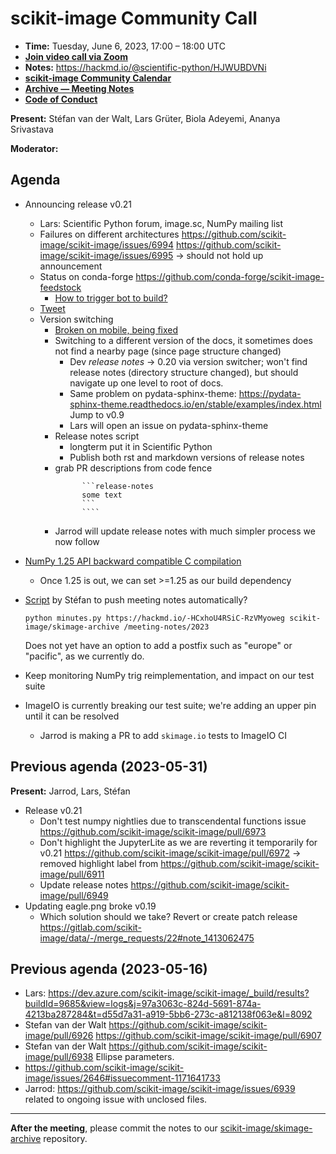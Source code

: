 # scikit-image Community Call

- **Time:** Tuesday, June 6, 2023, 17:00 – 18:00 UTC
- **[Join video call via Zoom](https://us06web.zoom.us/j/88060567580?pwd=THRpaWFnSFNwK0Fycy9FVk5RYnV5UT09
)**
- **Notes:** https://hackmd.io/@scientific-python/HJWUBDVNi
- **[scikit-image Community Calendar](https://scientific-python.org/calendars/skimage.ics)**
- **[Archive — Meeting Notes](https://github.com/scikit-image/meeting-notes)**
- **[Code of Conduct](https://scikit-image.org/docs/stable/conduct/code_of_conduct.html)**

**Present:** Stéfan van der Walt, Lars Grüter, Biola Adeyemi, Ananya Srivastava

**Moderator:**


## Agenda

- Announcing release v0.21
  - Lars: Scientific Python forum, image.sc, NumPy mailing list
  - Failures on different architectures
    https://github.com/scikit-image/scikit-image/issues/6994
    https://github.com/scikit-image/scikit-image/issues/6995
    -> should not hold up announcement
  - Status on conda-forge https://github.com/conda-forge/scikit-image-feedstock
  	- [How to trigger bot to build?](https://conda-forge.org/docs/maintainer/updating_pkgs.html#how-does-regro-cf-autotick-bot-create-automatic-version-updates)
  - [Tweet](https://twitter.com/stefanvdwalt/status/1666131344211197952)
  - Version switching
  	- [Broken on mobile, being fixed](https://github.com/pydata/pydata-sphinx-theme/pull/1342)
  	- Switching to a different version of the docs, it sometimes does not find a nearby page (since page structure changed)
  		- Dev *release notes* -> 0.20 via version switcher; won't find release notes (directory structure changed), but should navigate up one level to root of docs.
  		- Same problem on pydata-sphinx-theme: 
	      https://pydata-sphinx-theme.readthedocs.io/en/stable/examples/index.html
        Jump to v0.9
        - Lars will open an issue on pydata-sphinx-theme
	- Release notes script
	  - longterm put it in Scientific Python
  	  - Publish both rst and markdown versions of release notes
  	- grab PR descriptions from code fence
  	  ````
			```release-notes
			some text
			```
			````
	- Jarrod will update release notes with much simpler process we now follow 

- [NumPy 1.25 API backward compatible C compilation](https://numpy.org/devdocs/dev/depending_on_numpy.html#build-time-dependency)
	- Once 1.25 is out, we can set >=1.25 as our build dependency

- [Script](https://github.com/stefanv/minutes) by Stéfan to push meeting notes automatically?
	```
	python minutes.py https://hackmd.io/-HCxhoU4RSiC-RzVMyoweg scikit-image/skimage-archive /meeting-notes/2023
	```
	Does not yet have an option to add a postfix such as "europe" or "pacific", as we currently do.
	
- Keep monitoring NumPy trig reimplementation, and impact on our test suite

- ImageIO is currently breaking our test suite; we're adding an upper pin until it can be resolved
	- Jarrod is making a PR to add `skimage.io` tests to ImageIO CI

## Previous agenda (2023-05-31)

**Present:** Jarrod, Lars, Stéfan

- Release v0.21
  - Don't test numpy nightlies due to transcendental functions issue https://github.com/scikit-image/scikit-image/pull/6973
  - Don't highlight the JupyterLite as we are reverting it temporarily for v0.21 https://github.com/scikit-image/scikit-image/pull/6972 -> removed highlight label from https://github.com/scikit-image/scikit-image/pull/6911
  - Update release notes https://github.com/scikit-image/scikit-image/pull/6949
- Updating eagle.png broke v0.19
  - Which solution should we take? Revert or create patch release https://gitlab.com/scikit-image/data/-/merge_requests/22#note_1413062475



## Previous agenda (2023-05-16)

- Lars: https://dev.azure.com/scikit-image/scikit-image/_build/results?buildId=9685&view=logs&j=97a3063c-824d-5691-874a-4213ba287284&t=d55d7a31-a919-5bb6-273c-a812138f063e&l=8092
- Stefan van der Walt
  https://github.com/scikit-image/scikit-image/pull/6926
  https://github.com/scikit-image/scikit-image/pull/6907
- Stefan van der Walt
  https://github.com/scikit-image/scikit-image/pull/6938
  Ellipse parameters.
- https://github.com/scikit-image/scikit-image/issues/2646#issuecomment-1171641733
- Jarrod: https://github.com/scikit-image/scikit-image/issues/6939 related to ongoing issue with unclosed files.


-------------------------------------------------

**After the meeting**, please commit the notes to our [scikit-image/skimage-archive](https://github.com/scikit-image/skimage-archive) repository.
